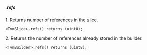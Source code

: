 ##### .refs

1\. Returns number of references in the slice.

```
<TvmSlice>.refs() returns (uint8);
```

2\. Returns the number of references already stored in the builder.

```
<TvmBuilder>.refs() returns (uint8);
```
